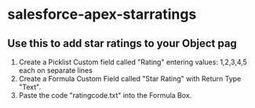 # salesforce-apex-starratings

## Use this to add star ratings to your Object pag
1. Create a Picklist Custom field called "Rating" entering values: 1,2,3,4,5 each on separate lines
2. Create a Formula Custom Field called "Star Rating" with Return Type "Text". 
3. Paste the code "ratingcode.txt" into the Formula Box.
